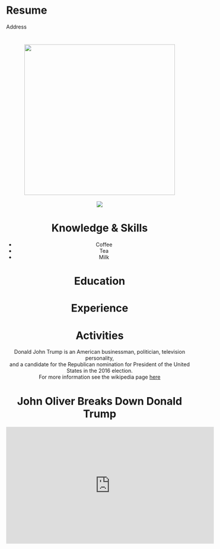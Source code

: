 # Resume
<html>
<head>
<title>Derrek de Jonge</title>
<p1>Address</p1>
<!--This is a comment necessary for the requirements of lab 8. Comments are not displayed in the browser-->
</head>
<body>

<div align="center">
<h1></h1>
<!---->
<img src="http://i2.cdn.turner.com/cnnnext/dam/assets/150729145544-03-trump-quotes-super-169.jpg" heigth="222.5" width="406" >
<br></br>
<img src="http://img2-1.timeinc.net/people/i/2015/news/150831/donald-trump-01-435.jpg" >

<h1>Knowledge & Skills</h1>
<p1><ul>
  <li>Coffee</li>
  <li>Tea</li>
  <li>Milk</li>
</ul></p1>
<h1>Education</h1>
<p1></p1>
<h1>Experience</h1>
<p1></p1>
<h1>Activities</h1>
<p1></p1>

<p>Donald John Trump is an American businessman, politician, television personality, <br> 
and a candidate for the Republican nomination for President of the United States in the 2016 election. <br>
For more information see the wikipedia page <a href="https://en.wikipedia.org/wiki/Donald_Trump">here</a></p>
<h1>John Oliver Breaks Down Donald Trump</h1>
<iframe width="560" height="315" src="https://www.youtube.com/embed/DnpO_RTSNmQ" frameborder="0" allowfullscreen></iframe>
</body>
</html>
